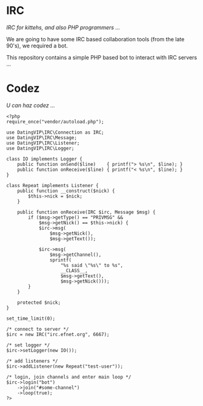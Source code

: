 IRC
===
*IRC for kittehs, and also PHP programmers ...*

We are going to have some IRC based collaboration tools (from the late 90's), we required a bot.

This repository contains a simple PHP based bot to interact with IRC servers ...

Codez
=====
*U can haz codez ...*

```
<?php
require_once("vendor/autoload.php");

use DatingVIP\IRC\Connection as IRC;
use DatingVIP\IRC\Message;
use DatingVIP\IRC\Listener;
use DatingVIP\IRC\Logger;

class IO implements Logger {
	public function onSend($line)    { printf("> %s\n", $line); }
	public function onReceive($line) { printf("< %s\n", $line); }
}

class Repeat implements Listener {
	public function __construct($nick) {
		$this->nick = $nick;
	}
	
	public function onReceive(IRC $irc, Message $msg) {
		if ($msg->getType() == "PRIVMSG" &&
			$msg->getNick() == $this->nick) {
			$irc->msg(
				$msg->getNick(),
				$msg->getText());
				
			$irc->msg(
				$msg->getChannel(),
				sprintf(
					"%s said \"%s\" to %s",
					__CLASS__, 
					$msg->getText(), 
					$msg->getNick()));
		}
	}
	
	protected $nick;
}

set_time_limit(0);

/* connect to server */
$irc = new IRC("irc.efnet.org", 6667);

/* set logger */
$irc->setLogger(new IO());

/* add listeners */
$irc->addListener(new Repeat("test-user"));

/* login, join channels and enter main loop */
$irc->login("bot")
	->join("#some-channel")
	->loop(true);
?>
```

